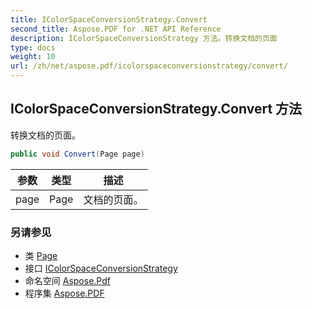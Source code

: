 ```yaml
---
title: IColorSpaceConversionStrategy.Convert
second_title: Aspose.PDF for .NET API Reference
description: IColorSpaceConversionStrategy 方法。转换文档的页面
type: docs
weight: 10
url: /zh/net/aspose.pdf/icolorspaceconversionstrategy/convert/
---
```

## IColorSpaceConversionStrategy.Convert 方法

转换文档的页面。

```csharp
public void Convert(Page page)
```

| 参数 | 类型 | 描述 |
| --- | --- | --- |
| page | Page | 文档的页面。 |

### 另请参见

* 类 [Page](../../page/)
* 接口 [IColorSpaceConversionStrategy](../)
* 命名空间 [Aspose.Pdf](../../../aspose.pdf/)
* 程序集 [Aspose.PDF](../../../)
